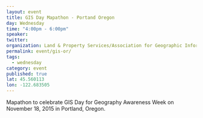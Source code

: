 ```yaml
---
layout: event
title: GIS Day Mapathon - Portand Oregon
day: Wednesday
time: "4:00pm - 6:00pm"
speaker: 
twitter: 
organization: Land & Property Services/Association for Geographic Information 
permalink: event/gis-or/
tags: 
  - wednesday
category: event
published: true
lat: 45.560113
lon: -122.683505
---
```


Mapathon to celebrate GIS Day for Geography Awareness Week on November 18, 2015 in Portland, Oregon.
